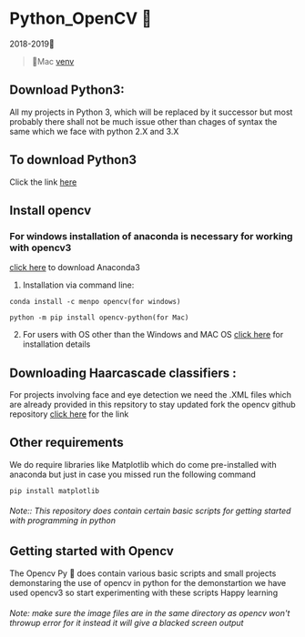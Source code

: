 # Python_OpenCV :snake:

2018-2019:calendar:

>:apple:Mac [venv](https://drive.google.com/open?id=1EGSzBW4VkOkVUGSQxh92QNprMg5mkDXs)

## Download Python3:
All my projects in Python 3, which will be replaced by it successor but most probably there shall not be much issue other than chages of syntax the same which we face with python 2.X and 3.X

## To download Python3 
Click the link [here](https://www.python.org/downloads/release/python-371/)


## Install opencv 
### For windows installation of anaconda is necessary for working with opencv3
[click here](https://repo.continuum.io/archive/) to download Anaconda3

1. Installation via command line:
```
conda install -c menpo opencv(for windows)

python -m pip install opencv-python(for Mac)
```
2. For users with OS other than the Windows and MAC OS [click here](https://docs.opencv.org/2.4/doc/tutorials/introduction/table_of_content_introduction/table_of_content_introduction.html#table-of-content-introduction) for installation details

## Downloading Haarcascade classifiers :
For projects involving face and eye detection we need the .XML files which are already provided in this repsitory to stay updated fork the opencv github repository 
[click here](https://github.com/Preetam2114/opencv/tree/master/data/haarcascades) for the link 

## Other requirements
We do require libraries like Matplotlib which do come pre-installed with anaconda but just in case you missed run the following command 
```
pip install matplotlib
```
###### Note:: This repository does contain certain basic scripts for getting started with programming in python 

## Getting started with Opencv
The Opencv Py :file_folder: does contain various basic scripts and small projects demonstaring the use of opencv in python 
for the demonstartion we have used opencv3 so start experimenting with these scripts Happy learning

###### Note: make sure the image files are in the same directory as opencv won't throwup error for it instead it will give a blacked screen output

